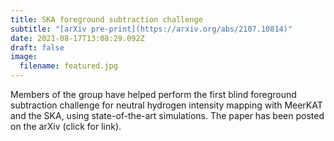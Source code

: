```yaml
---
title: SKA foreground subtraction challenge
subtitle: "[arXiv pre-print](https://arxiv.org/abs/2107.10814)"
date: 2021-08-17T13:08:29.092Z
draft: false
image:
  filename: featured.jpg
---
```

Members of the group have helped perform the first blind foreground subtraction challenge for neutral hydrogen intensity mapping with MeerKAT and the SKA, using state-of-the-art simulations. The paper has been posted on the arXiv (click for link).